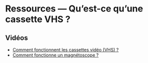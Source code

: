 # Ressources — Qu’est-ce qu’une cassette VHS ?

## Vidéos
- [Comment fonctionnent les cassettes vidéo (VHS) ?](https://youtu.be/0Cby_16BYRA)
- [Comment fonctionne un magnétoscope ?](https://youtu.be/lRNv4uM6auI)
